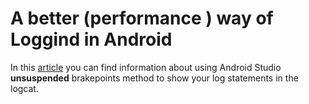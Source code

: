 # A better (performance ) way of Loggind in Android

In this [article](https://android.jlelse.eu/add-logs-without-using-code-bd49fe9202ca) you can find information about using Android Studio **unsuspended** brakepoints method to show your log statements in the logcat.